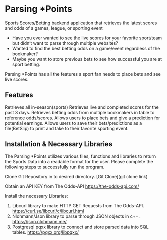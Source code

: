 # Parsing *Points
Sports Scores/Betting backend application that retrieves the latest scores and odds of a games, league, or sporting event

* Have you ever wanted to see the live scores for your favorite sport/team but didn’t want to parse through multiple websites? 
* Wanted to find the best betting odds on a game/event regardless of the bookmaker? 
* Maybe you want to store previous bets to see how successful you are at sport betting.

Parsing *Points has all the features a sport fan needs to place bets and see live scores.

## Features
Retrieves all in-season(sports)
Retrieves live and completed scores for the past 3 days.
Retrieves betting odds from multiple bookmakers in table to reference odds/scores.
Allows users to place bets and give a prediction for potential earnings.
Allows users to save their bets/predictions as a file(BetSlip) to print and take to their favorite sporting event. 



## Installation & Necessary Libraries
The Parsing *Points utilizes various files, functions and libraries to return the Sports Data into a readable format for the user.
Please complete the following steps to successfully run the program.

Clone Git Repository in to desired directory.
[Git Clone](git clone link)

Obtain an API KEY from The Odds-API https://the-odds-api.com/

 Install the necessary Libraries:
 1. Libcurl library to make HTTP GET Requests from The Odds-API. https://curl.se/libcurl/c/libcurl.html
 2. Nlohmann/Json library to parse through JSON objects in c++. https://json.nlohmann.me/
 3. Postgresql pqxx library to connect and store parsed data into SQL tables. https://pqxx.org/libpqxx/
 


